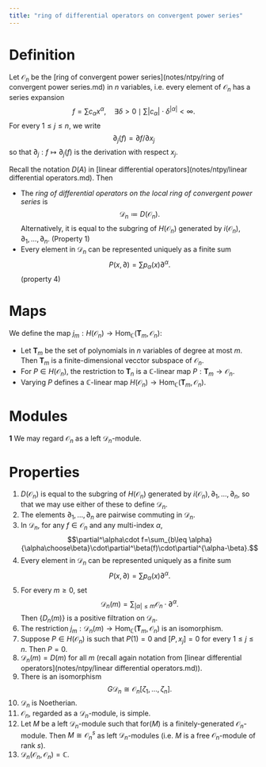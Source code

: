 ```yaml
---
title: "ring of differential operators on convergent power series"
---
```


# Definition
Let $\mathcal{O}_n$ be the [ring of convergent power series](notes/ntpy/ring of convergent power series.md) in $n$ variables, i.e. every element of $\mathcal{O}_n$ has a series expansion $$f=\sum c_\alpha x^\alpha,\quad\exists\delta>0\mid\sum|c_\alpha|\cdot\delta^{|\alpha|}<\infty.$$ 
For every $1\leq j\leq n$, we write $$\partial_j(f)=\partial f/\partial x_j$$ so that $\partial_j:f\mapsto \partial_j(f)$ is the derivation with respect $x_j$. 

Recall the notation $D(A)$ in [linear differential operators](notes/ntpy/linear differential operators.md). Then 
- The *ring of differential operators on the local ring of convergent power series* is $$\mathcal{D}_n\coloneqq D(\mathcal{O}_n).$$ Alternatively, it is equal to the subgring of $H(\mathcal{O}_n)$ generated by $i(\mathcal{O}_n),\partial_1,\dots,\partial_n$. (Property 1)
- Every element in $\mathcal{D}_n$ can be represented uniquely as a finite sum $$P(x,\partial)=\sum p_\alpha(x)\partial^\alpha.$$(property 4)

# Maps
We define the map $j_m:H(\mathcal{O}_n)\to\text{Hom}_\mathbb{C}(\mathbf{T}_m,\mathcal{O}_n)$:
- Let $\mathbf{T}_m$ be the set of polynomials in $n$ variables of degree at most $m$. Then $\mathbf{T}_m$ is a finite-dimensional vecctor subspace of $\mathcal{O}_n$.
- For $P\in H(\mathcal{O}_n)$, the restriction to $\mathbf{T}_n$ is a $\mathbb{C}$-linear map $P:\mathbf{T}_m\to\mathcal{O}_n$.
- Varying $P$ defines a $\mathbb{C}$-linear map $H(\mathcal{O}_n)\to\text{Hom}_\mathbb{C}(\mathbf{T}_m,\mathcal{O}_n)$.

# Modules
**1** 
We may regard $\mathcal{O}_n$ as a left $\mathcal{D}_n$-module. 

# Properties
1. $D(\mathcal{O}_n)$ is equal to the subgring of $H(\mathcal{O}_n)$ generated by $i(\mathcal{O}_n),\partial_1,\dots,\partial_n$, so that we may use either of these to define $\mathcal{D}_n$. 
2. The elements $\partial_1,\dots,\partial_n$ are pairwise commuting in $\mathcal{D}_n$.
3. In $\mathcal{D}_n$, for any $f\in \mathcal{O}_n$ and any multi-index $\alpha$, $$\partial^\alpha\cdot f=\sum_{b\leq \alpha}{\alpha\choose\beta}\cdot\partial^\beta(f)\cdot\partial^{\alpha-\beta}.$$
4. Every element in $\mathcal{D}_n$ can be represented uniquely as a finite sum $$P(x,\partial)=\sum p_\alpha(x)\partial^\alpha.$$
5. For every $m\geq 0$, set $$\mathcal{D}_n(m)=\sum_{|\alpha|\leq m}\mathcal{O}_n\cdot\partial^\alpha.$$Then $\{D_n(m)\}$ is a positive filtration on $\mathcal{D}_n$.
6. The restriction $j_m:\mathcal{D}_n(m)\to\text{Hom}_\mathbb{C}(\mathbf{T}_m,\mathcal{O}_n)$ is an isomorphism.
7. Suppose $P\in H(\mathcal{O}_n)$ is such that $P(1)=0$ and $[P,x_j]=0$ for every $1\leq j\leq n$. Then $P=0$.
8. $\mathcal{D}_n(m)=D(m)$ for all $m$ (recall again notation from [linear differential operators](notes/ntpy/linear differential operators.md)).
9. There is an isomorphism $$G\mathcal{D}_n\cong \mathcal{O}_n[\zeta_1,\dots,\zeta_n].$$
10. $\mathcal{D}_n$ is Noetherian.
11. $\mathcal{O}_n$, regarded as a $\mathcal{D}_n$-module, is simple.
12. Let $M$ be a left $\mathcal{D}_n$-module such that $\text{for}(M)$ is a finitely-generated $\mathcal{O}_n$-module. Then $M\cong\mathcal{O}_n^s$ as left $\mathcal{D}_n$-modules (i.e. $M$ is a free $\mathcal{O}_n$-module of rank $s$).
13. $\mathcal{D}_n(\mathcal{O}_n,\mathcal{O}_n)=\mathbb{C}$.
